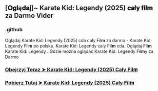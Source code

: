 ## [𝐎𝐠𝐥ą𝐝𝐚𝐣]~ Karate Kid: Legendy (2025) 𝐜𝐚ł𝐲 𝐟𝐢𝐥𝐦 za Darmo Vider

### .github

Oglądaj Karate Kid: Legendy (2025) cda cały Fil𝐦 za darmo - Karate Kid: Legendy Fil𝐦 po polsku, Karate Kid: Legendy caly Fil𝐦 cda. Oglądaj Fil𝐦 Karate Kid: Legendy . Gdzie można oglądać Karate Kid: Legendy Fil𝐦y za Darmo

### [Obejrzyj Teraz ➤ Karate Kid: Legendy (2025) Cały Fil𝐦](https://streamzy.fun/pl/movie/1011477/karate-kid-legends-gitver)

### [Pobierz Tutaj ➤ Karate Kid: Legendy (2025) Cały Fil𝐦](https://streamzy.fun/pl/movie/1011477/karate-kid-legends-gitver)
